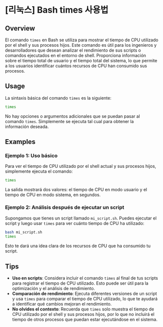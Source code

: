 # [리눅스] Bash times 사용법

## Overview
El comando `times` en Bash se utiliza para mostrar el tiempo de CPU utilizado por el shell y sus procesos hijos. Este comando es útil para los ingenieros y desarrolladores que desean analizar el rendimiento de sus scripts o comandos ejecutados en el entorno de shell. Proporciona información sobre el tiempo total de usuario y el tiempo total del sistema, lo que permite a los usuarios identificar cuántos recursos de CPU han consumido sus procesos.

## Usage
La sintaxis básica del comando `times` es la siguiente:

```bash
times
```

No hay opciones o argumentos adicionales que se puedan pasar al comando `times`. Simplemente se ejecuta tal cual para obtener la información deseada.

## Examples
### Ejemplo 1: Uso básico
Para ver el tiempo de CPU utilizado por el shell actual y sus procesos hijos, simplemente ejecuta el comando:

```bash
times
```

La salida mostrará dos valores: el tiempo de CPU en modo usuario y el tiempo de CPU en modo sistema, en segundos.

### Ejemplo 2: Análisis después de ejecutar un script
Supongamos que tienes un script llamado `mi_script.sh`. Puedes ejecutar el script y luego usar `times` para ver cuánto tiempo de CPU ha utilizado:

```bash
bash mi_script.sh
times
```

Esto te dará una idea clara de los recursos de CPU que ha consumido tu script.

## Tips
- **Uso en scripts**: Considera incluir el comando `times` al final de tus scripts para registrar el tiempo de CPU utilizado. Esto puede ser útil para la optimización y el análisis de rendimiento.
- **Comparación de rendimiento**: Ejecuta diferentes versiones de un script y usa `times` para comparar el tiempo de CPU utilizado, lo que te ayudará a identificar qué cambios mejoran el rendimiento.
- **No olvides el contexto**: Recuerda que `times` solo muestra el tiempo de CPU utilizado por el shell y sus procesos hijos, por lo que no incluirá el tiempo de otros procesos que puedan estar ejecutándose en el sistema.